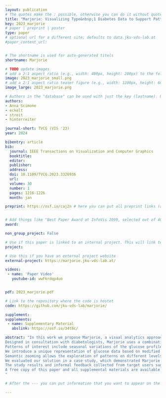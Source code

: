 ```yaml
---
layout: publication
# The quotes make the : possible, otherwise you can do it without quotes
title: "Marjorie: Visualizing Type&nbsp;1 Diabetes Data to Support Pattern Exploration"
key: 2023_marjorie
# paper | preprint | poster
type: paper
# optional url for a different site; defaults to data.jku-vds-lab.at
#paper_content_url: 


# The shortname is used for auto-generated titels
shortname: Marjorie

# TODO update images
# add a 2:1 aspect ratio (e.g., width: 400px, height: 200px) to the folder /assets/images/papers/
image: 2023_marjorie_small.png
# add a 2:1 aspect ratio teaser figure (e.g., width: 1200px, height: 600px) to the folder /assets/images/papers/
image_large: 2023_marjorie.png

# Authors in the "database" can be used with just the key (lastname). Others can be written properly.
authors:
- Anna Scimone
- eckelt
- streit
- hinterreiter

journal-short: TVCG (VIS '23)
year: 2024

bibentry: article
bib:
  journal: IEEE Transactions on Visualization and Computer Graphics
  booktitle: 
  editor: 
  publisher: 
  address: 
  doi: 10.1109/TVCG.2023.3326936
  url:
  volume: 30
  number: 1
  pages: 1216-1226
  month: jan

preprint: https://osf.io/caj2n # here you can put all preprint links (arxiv.org, osf.io,...)


# Add things like "Best Paper Award at InfoVis 2099, selected out of 4000 submissions"
award:

non_group_project: False

# Use if this paper is linked to an internal project. This will link to the project site
project: 

# Use this if you have an external project website
external-project: https://marjorie.jku-vds-lab.at/

videos:
 - name: 'Paper Video'
   youtube-id: wwFkrdqp4uo 


pdf: 2023_marjorie.pdf

# Link to the repository where the code is hostet
code: https://github.com/jku-vds-lab/marjorie/

supplement:
supplements:
 - name: Supplementary Material
   abslink: https://osf.io/34t8c/

abstract: "In this work we propose Marjorie, a visual analytics approach to address the challenge of analyzing patients' diabetes data during brief regular appointments with their diabetologists.
Designed in consultation with diabetologists, Marjorie uses a combination of visual and algorithmic methods to support the exploration of patterns in the data.
Patterns of interest include seasonal variations of the glucose profiles, and non-periodic patterns such as fluctuations around mealtimes or periods of hypoglycemia (i.e., glucose levels below the normal range).
We introduce a unique representation of glucose data based on modified horizon graphs and hierarchical clustering of adjacent carbohydrate or insulin entries.
Semantic zooming allows the exploration of patterns on different levels of temporal detail.
We evaluated our solution in a case study, which demonstrated Marjorie's potential to provide valuable insights into therapy parameters and unfavorable eating habits, among others.
The study results and informal feedback collected from target users suggest that Marjorie effectively supports patients and diabetologists in the joint exploration of patterns in diabetes data, potentially enabling more informed treatment decisions.
A free copy of this paper and all supplemental materials are available at <a href=\"https://osf.io/34t8c/\">https://osf.io/34t8c</a>.
"

# After the --- you can put information that you want to appear on the website using markdown formatting or HTML. A good example are acknowledgements, extra references, an erratum, etc.

---
```

